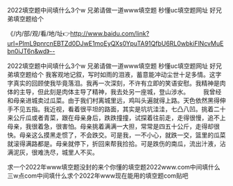 2022填空题中间填什么3个w
兄弟请做一道www填空题
秒懂uc填空题网址
好兄弟填空题给个


《/内/部/观/看/地/址👉http://www.baidu.com/link?url=PImL9pnrcnEBTZd0DJwE1moEyQXs0YpuTA91QfbU6RL0wbkiFlNcvMuEbn0iJT6n&wd》--

2022填空题中间填什么3个w
兄弟请做一道www填空题
秒懂uc填空题网址
好兄弟填空题给个
我客观地记叙，写时如雨的泪液，蓄意能冲动尘世十足多情。这字字真实的回顾使我毕竟落泪。我再一次深刻，不许有立即的笑语安慰。我精神是肉体的主导，但此刻是肉体主导了精神，我去处另一座城，登山涉水。
　　我曾经和母亲进城卖过瓜菜。由于我们村离城里远，鸡叫头遍就得上路。天色依然黑得伸手不见五指。我近视，看着很平坦的路面，其实是坑坑洼洼，七凸八凹。挑着二十来公斤瓜或者青菜，跟在母亲身后，跌跌撞撞，试探着往前走，走得很慢，追不上母亲，我很着急，很害怕。母亲挑着满满一大担，常常是四五十公斤，走得却很快。母亲这么摸黑走惯了，不会跌交。可是我，一不小心，就跌一交，篮里的瓜菜就滚得满路都是。母亲就停下，折回来帮我捡拾。可是跌伤的南瓜，流出汁液，沾满泥灰，很难洗尽，城里人不买。





求一个2022年www填空题没封的来个你懂的填空题2022www.com中间填什么三w点com中间填什么求个2022年www现在能用的填空题com贴吧
